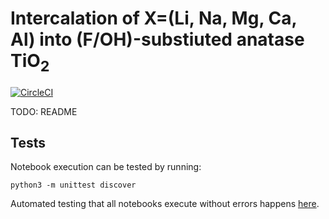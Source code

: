 # Intercalation of X=(Li, Na, Mg, Ca, Al) into (F/OH)-substiuted anatase TiO<sub>2</sub>

[![CircleCI](https://circleci.com/gh/bjmorgan/data_F-TiO2_intercalation_anions.svg?style=shield&circle-token=62e9c3a0cf6c788761c1ab66018dced0a0a4fd60)](https://circleci.com/gh/bjmorgan/data_F-TiO2_intercalation_anions)

TODO: README

## Tests

Notebook execution can be tested by running:
```
python3 -m unittest discover
```

Automated testing that all notebooks execute without errors happens [here](https://circleci.com/gh/bjmorgan/data_F-TiO2_intercalation_anions).
